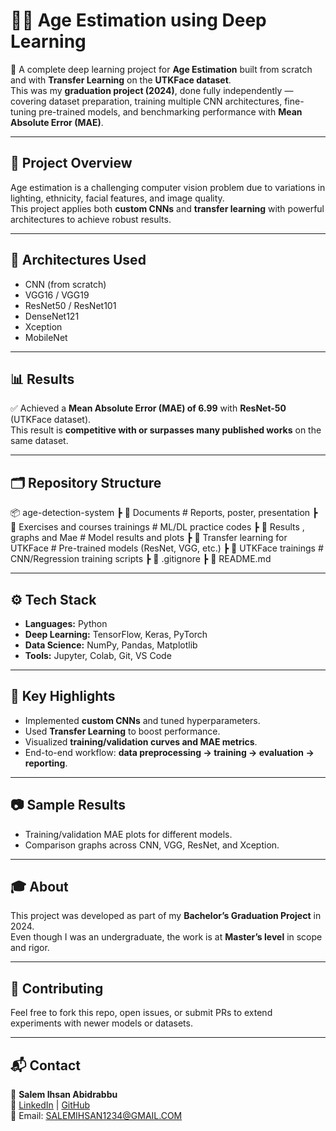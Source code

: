 # 🧑‍💻 Age Estimation using Deep Learning

🚀 A complete deep learning project for **Age Estimation** built from scratch and with **Transfer Learning** on the **UTKFace dataset**.  
This was my **graduation project (2024)**, done fully independently — covering dataset preparation, training multiple CNN architectures, fine-tuning pre-trained models, and benchmarking performance with **Mean Absolute Error (MAE)**.

---

## 📌 Project Overview
Age estimation is a challenging computer vision problem due to variations in lighting, ethnicity, facial features, and image quality.  
This project applies both **custom CNNs** and **transfer learning** with powerful architectures to achieve robust results.

---

## 🧠 Architectures Used
- CNN (from scratch)  
- VGG16 / VGG19  
- ResNet50 / ResNet101  
- DenseNet121  
- Xception  
- MobileNet  

---

## 📊 Results
✅ Achieved a **Mean Absolute Error (MAE) of 6.99** with **ResNet-50** (UTKFace dataset).  
This result is **competitive with or surpasses many published works** on the same dataset.  

---

## 🗂️ Repository Structure

📦 age-detection-system
┣ 📂 Documents # Reports, poster, presentation
┣ 📂 Exercises and courses trainings # ML/DL practice codes
┣ 📂 Results , graphs and Mae # Model results and plots
┣ 📂 Transfer learning for UTKFace # Pre-trained models (ResNet, VGG, etc.)
┣ 📂 UTKFace trainings # CNN/Regression training scripts
┣ 📜 .gitignore
┣ 📜 README.md



---

## ⚙️ Tech Stack
- **Languages:** Python  
- **Deep Learning:** TensorFlow, Keras, PyTorch  
- **Data Science:** NumPy, Pandas, Matplotlib  
- **Tools:** Jupyter, Colab, Git, VS Code  

---

## 📌 Key Highlights
- Implemented **custom CNNs** and tuned hyperparameters.  
- Used **Transfer Learning** to boost performance.  
- Visualized **training/validation curves and MAE metrics**.  
- End-to-end workflow: **data preprocessing → training → evaluation → reporting**.  

---

## 📷 Sample Results
- Training/validation MAE plots for different models.  
- Comparison graphs across CNN, VGG, ResNet, and Xception.  

---

## 🎓 About
This project was developed as part of my **Bachelor’s Graduation Project** in 2024.  
Even though I was an undergraduate, the work is at **Master’s level** in scope and rigor.  

---

## 🤝 Contributing
Feel free to fork this repo, open issues, or submit PRs to extend experiments with newer models or datasets.  

---

## 📬 Contact
👤 **Salem Ihsan Abidrabbu**  
🔗 [LinkedIn]((https://www.linkedin.com/in/salem-sartawi-499729240)) | [GitHub](https://github.com/sr6awi)  
📧 Email: SALEMIHSAN1234@GMAIL.COM
